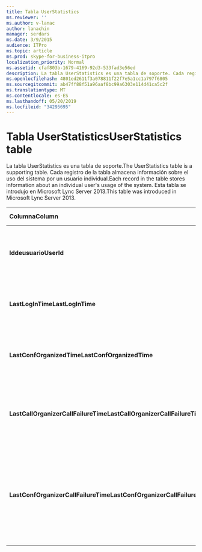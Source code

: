 ```yaml
---
title: Tabla UserStatistics
ms.reviewer: ''
ms.author: v-lanac
author: lanachin
manager: serdars
ms.date: 3/9/2015
audience: ITPro
ms.topic: article
ms.prod: skype-for-business-itpro
localization_priority: Normal
ms.assetid: cfaf803b-1679-4169-92d3-533fad3e56ed
description: La tabla UserStatistics es una tabla de soporte. Cada registro de la tabla almacena información sobre el uso del sistema por un usuario individual. Esta tabla se introdujo en Microsoft Lync Server 2013.
ms.openlocfilehash: 4801ed2611f3a078811f22f7e5a1cc1a797f6805
ms.sourcegitcommit: ab47ff88f51a96aaf8bc99a6303e114d41ca5c2f
ms.translationtype: MT
ms.contentlocale: es-ES
ms.lasthandoff: 05/20/2019
ms.locfileid: "34295695"
---
```

# <a name="userstatistics-table"></a><span data-ttu-id="2c079-105">Tabla UserStatistics</span><span class="sxs-lookup"><span data-stu-id="2c079-105">UserStatistics table</span></span>
 
<span data-ttu-id="2c079-106">La tabla UserStatistics es una tabla de soporte.</span><span class="sxs-lookup"><span data-stu-id="2c079-106">The UserStatistics table is a supporting table.</span></span> <span data-ttu-id="2c079-107">Cada registro de la tabla almacena información sobre el uso del sistema por un usuario individual.</span><span class="sxs-lookup"><span data-stu-id="2c079-107">Each record in the table stores information about an individual user's usage of the system.</span></span> <span data-ttu-id="2c079-108">Esta tabla se introdujo en Microsoft Lync Server 2013.</span><span class="sxs-lookup"><span data-stu-id="2c079-108">This table was introduced in Microsoft Lync Server 2013.</span></span>
  
|<span data-ttu-id="2c079-109">**Columna**</span><span class="sxs-lookup"><span data-stu-id="2c079-109">**Column**</span></span>|<span data-ttu-id="2c079-110">**Tipo de datos**</span><span class="sxs-lookup"><span data-stu-id="2c079-110">**Data Type**</span></span>|<span data-ttu-id="2c079-111">**Clave o índice**</span><span class="sxs-lookup"><span data-stu-id="2c079-111">**Key/Index**</span></span>|<span data-ttu-id="2c079-112">**Detalles**</span><span class="sxs-lookup"><span data-stu-id="2c079-112">**Details**</span></span>|
|:-----|:-----|:-----|:-----|
|<span data-ttu-id="2c079-113">**Iddeusuario**</span><span class="sxs-lookup"><span data-stu-id="2c079-113">**UserId**</span></span> <br/> |<span data-ttu-id="2c079-114">int</span><span class="sxs-lookup"><span data-stu-id="2c079-114">int</span></span>  <br/> |<span data-ttu-id="2c079-115">Primary</span><span class="sxs-lookup"><span data-stu-id="2c079-115">Primary</span></span>  <br/> |<span data-ttu-id="2c079-116">Número único que identifica a este usuario.</span><span class="sxs-lookup"><span data-stu-id="2c079-116">Unique number identifying this user.</span></span>  <br/> |
|<span data-ttu-id="2c079-117">**LastLogInTime**</span><span class="sxs-lookup"><span data-stu-id="2c079-117">**LastLogInTime**</span></span> <br/> |<span data-ttu-id="2c079-118">datetime</span><span class="sxs-lookup"><span data-stu-id="2c079-118">datetime</span></span>  <br/> ||<span data-ttu-id="2c079-119">La última vez que el usuario inició sesión.</span><span class="sxs-lookup"><span data-stu-id="2c079-119">Last time the user logged in.</span></span>  <br/> |
|<span data-ttu-id="2c079-120">**LastConfOrganizedTime**</span><span class="sxs-lookup"><span data-stu-id="2c079-120">**LastConfOrganizedTime**</span></span> <br/> |<span data-ttu-id="2c079-121">datetime</span><span class="sxs-lookup"><span data-stu-id="2c079-121">datetime</span></span>  <br/> ||<span data-ttu-id="2c079-122">La última vez que el usuario organizó una conferencia.</span><span class="sxs-lookup"><span data-stu-id="2c079-122">Last time the user organized a conference.</span></span>  <br/> |
|<span data-ttu-id="2c079-123">**LastCallOrganizerCallFailureTime**</span><span class="sxs-lookup"><span data-stu-id="2c079-123">**LastCallOrganizerCallFailureTime**</span></span> <br/> |<span data-ttu-id="2c079-124">datetime</span><span class="sxs-lookup"><span data-stu-id="2c079-124">datetime</span></span>  <br/> ||<span data-ttu-id="2c079-125">La última vez que el usuario experimentó un error de llamada.</span><span class="sxs-lookup"><span data-stu-id="2c079-125">Last time the user experienced a call failure.</span></span>  <br/> |
|<span data-ttu-id="2c079-126">**LastConfOrganizerCallFailureTime**</span><span class="sxs-lookup"><span data-stu-id="2c079-126">**LastConfOrganizerCallFailureTime**</span></span> <br/> |<span data-ttu-id="2c079-127">datetime</span><span class="sxs-lookup"><span data-stu-id="2c079-127">datetime</span></span>  <br/> ||<span data-ttu-id="2c079-128">La última vez que el usuario experimentó un error de llamada como organizador de la Conferencia.</span><span class="sxs-lookup"><span data-stu-id="2c079-128">Last time the user experienced a call failure as a conference organizer.</span></span>  <br/> |
   

